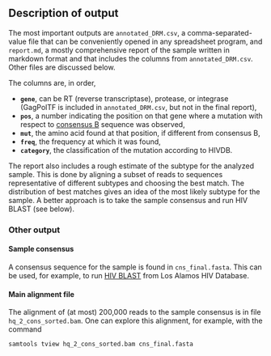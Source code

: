 ## Description of output

The most important outputs are `annotated_DRM.csv`, a comma-separated-value file
that can be conveniently opened in any spreadsheet program, and `report.md`,
a mostly comprehensive report of the sample written in markdown format and that
includes the columns from `annotated_DRM.csv`. Other files are discussed below.

The columns are, in order,

- **`gene`**, can be RT (reverse transcriptase), protease, or integrase (GagPolTF
  is included in `annotated_DRM.csv`, but not in the final report),
- **`pos`**, a number indicating the position on that gene where a
  mutation with respect to
  [consensus B](https://hivdb.stanford.edu/pages/documentPage/consensus_amino_acid_sequences.html)
  sequence was observed,
- **`mut`**, the amino acid found at that position, if different from consensus B,
- **`freq`**, the frequency at which it was found,
- **`category`**, the classification of the mutation according to HIVDB.

The report also includes a rough estimate of the subtype for the analyzed sample.
This is done by aligning a subset of reads to sequences representative of
different subtypes and choosing the best match. The distribution of best matches
gives an idea of the most likely subtype for the sample. A better approach is
to take the sample consensus and run HIV BLAST (see below).

### Other output

#### Sample consensus

A consensus sequence for the sample is found in `cns_final.fasta`. This can be
used, for example, to run
[HIV BLAST](https://www.hiv.lanl.gov/content/sequence/BASIC_BLAST/basic_blast.html)
from Los Alamos HIV Database.

#### Main alignment file

The alignment of (at most) 200,000 reads to the sample consensus is
in file `hq_2_cons_sorted.bam`. One can explore this alignment, for example,
with the command

    samtools tview hq_2_cons_sorted.bam cns_final.fasta
